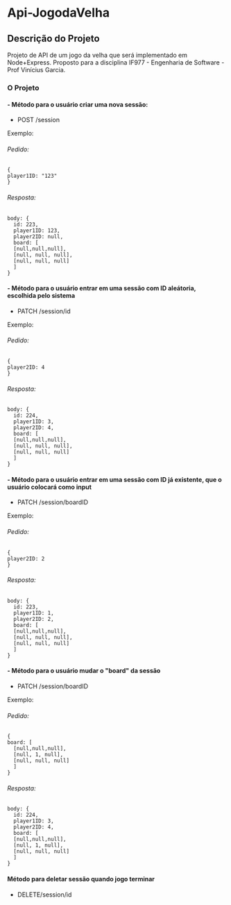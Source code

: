 # Api-JogodaVelha
## Descrição do Projeto
Projeto de API de um jogo da velha que será implementado em Node+Express. Proposto para a disciplina IF977 - Engenharia de Software - Prof Vinícius Garcia.

### O Projeto


#### - Método para o usuário criar uma nova sessão: 
- POST /session

Exemplo:

###### Pedido:
```
{ 
player1ID: "123"
}
```
###### Resposta:
```
body: {
  id: 223,
  player1ID: 123,
  player2ID: null,
  board: [
  [null,null,null],
  [null, null, null],
  [null, null, null]
  ]
}
```


#### - Método para o usuário entrar em uma sessão com ID aleátoria, escolhida pelo sistema
- PATCH /session/id

Exemplo:

###### Pedido:
```
{ 
player2ID: 4
}
```
###### Resposta: 
```
body: {
  id: 224,
  player1ID: 3,
  player2ID: 4,
  board: [
  [null,null,null],
  [null, null, null],
  [null, null, null]
  ]
}
```


#### - Método para o usuário entrar em uma sessão com ID já existente, que o usuário colocará como input
- PATCH /session/boardID

Exemplo:

###### Pedido:
```
{ 
player2ID: 2
}
```
###### Resposta: 
```
body: {
  id: 223,
  player1ID: 1,
  player2ID: 2,
  board: [
  [null,null,null],
  [null, null, null],
  [null, null, null]
  ]
}
```


#### -  Método para o usuário mudar o "board" da sessão
- PATCH /session/boardID

Exemplo:

###### Pedido:
```
{ 
board: [
  [null,null,null],
  [null, 1, null],
  [null, null, null]
  ]
}
```
###### Resposta: 
```
body: {
  id: 224,
  player1ID: 3,
  player2ID: 4,
  board: [
  [null,null,null],
  [null, 1, null],
  [null, null, null]
  ]
}
```


#### Método para deletar sessão quando jogo terminar
- DELETE/session/id



